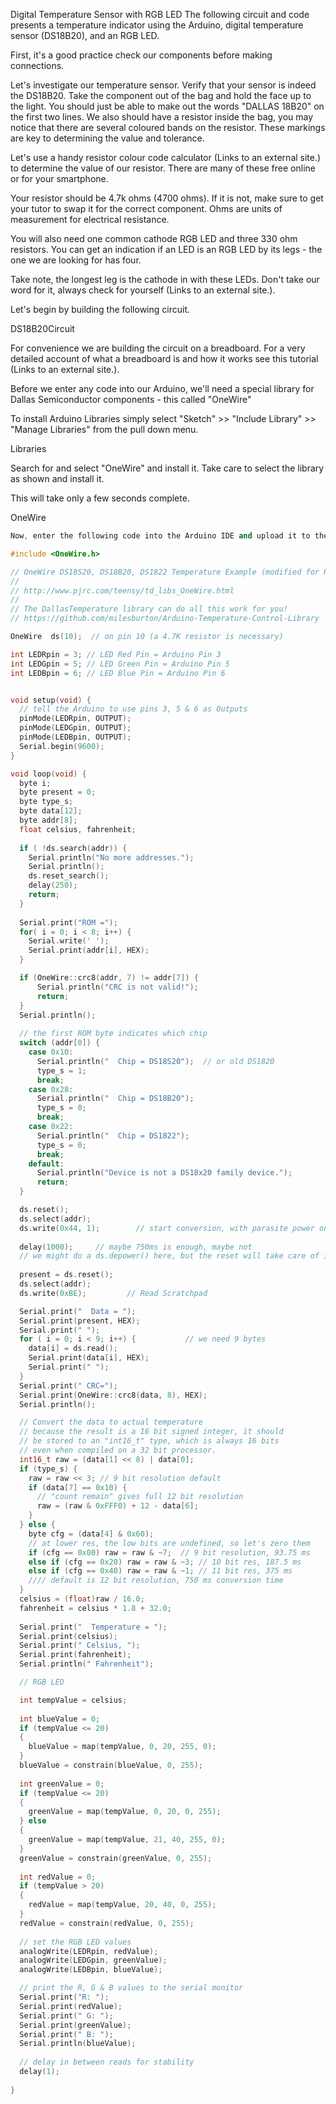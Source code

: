 Digital Temperature Sensor with RGB LED
The following circuit and code presents a temperature indicator using the Arduino, digital temperature sensor (DS18B20), and an RGB LED.

 

First, it's a good practice check our components before making connections.

Let's investigate our temperature sensor. Verify that your sensor is indeed the DS18B20. Take the component out of the bag and hold the face up to the light. You should just be able to make out the words "DALLAS 18B20" on the first two lines. We also should have a resistor inside the bag, you may notice that there are several coloured bands on the resistor. These markings are key to determining the value and tolerance.

Let's use a handy resistor colour code calculator (Links to an external site.) to determine the value of our resistor. There are many of these free online or for your smartphone.

Your resistor should be 4.7k ohms (4700 ohms). If it is not, make sure to get your tutor to swap it for the correct component. Ohms are units of measurement for electrical resistance.

 

You will also need one common cathode RGB LED and three 330 ohm resistors. You can get an indication if an LED is an RGB LED by its legs - the one we are looking for has four.

Take note, the longest leg is the cathode in with these LEDs. Don't take our word for it, always check for yourself (Links to an external site.).

Let's begin by building the following circuit. 

DS18B20Circuit

 

For convenience we are building the circuit on a breadboard. For a very detailed account of what a breadboard is and how it works see this tutorial (Links to an external site.).

 

Before we enter any code into our Arduino, we'll need a special library for Dallas Semiconductor components - this called "OneWire" 

To install Arduino Libraries simply select "Sketch" >> "Include Library" >> "Manage Libraries" from the pull down menu.

 

Libraries

 

 

Search for and select "OneWire" and install it. Take care to select the library as shown and install it.

This will take only a few seconds complete.

 

OneWire

 
``` c++
Now, enter the following code into the Arduino IDE and upload it to the Arduino.

#include <OneWire.h>

// OneWire DS18S20, DS18B20, DS1822 Temperature Example (modified for RGB LED)
//
// http://www.pjrc.com/teensy/td_libs_OneWire.html
//
// The DallasTemperature library can do all this work for you!
// https://github.com/milesburton/Arduino-Temperature-Control-Library

OneWire  ds(10);  // on pin 10 (a 4.7K resistor is necessary)

int LEDRpin = 3; // LED Red Pin = Arduino Pin 3
int LEDGpin = 5; // LED Green Pin = Arduino Pin 5
int LEDBpin = 6; // LED Blue Pin = Arduino Pin 6


void setup(void) {
  // tell the Arduino to use pins 3, 5 & 6 as Outputs
  pinMode(LEDRpin, OUTPUT); 
  pinMode(LEDGpin, OUTPUT); 
  pinMode(LEDBpin, OUTPUT);
  Serial.begin(9600);
}

void loop(void) {
  byte i;
  byte present = 0;
  byte type_s;
  byte data[12];
  byte addr[8];
  float celsius, fahrenheit;
  
  if ( !ds.search(addr)) {
    Serial.println("No more addresses.");
    Serial.println();
    ds.reset_search();
    delay(250);
    return;
  }
  
  Serial.print("ROM =");
  for( i = 0; i < 8; i++) {
    Serial.write(' ');
    Serial.print(addr[i], HEX);
  }

  if (OneWire::crc8(addr, 7) != addr[7]) {
      Serial.println("CRC is not valid!");
      return;
  }
  Serial.println();
 
  // the first ROM byte indicates which chip
  switch (addr[0]) {
    case 0x10:
      Serial.println("  Chip = DS18S20");  // or old DS1820
      type_s = 1;
      break;
    case 0x28:
      Serial.println("  Chip = DS18B20");
      type_s = 0;
      break;
    case 0x22:
      Serial.println("  Chip = DS1822");
      type_s = 0;
      break;
    default:
      Serial.println("Device is not a DS18x20 family device.");
      return;
  } 

  ds.reset();
  ds.select(addr);
  ds.write(0x44, 1);        // start conversion, with parasite power on at the end
  
  delay(1000);     // maybe 750ms is enough, maybe not
  // we might do a ds.depower() here, but the reset will take care of it.
  
  present = ds.reset();
  ds.select(addr);    
  ds.write(0xBE);         // Read Scratchpad

  Serial.print("  Data = ");
  Serial.print(present, HEX);
  Serial.print(" ");
  for ( i = 0; i < 9; i++) {           // we need 9 bytes
    data[i] = ds.read();
    Serial.print(data[i], HEX);
    Serial.print(" ");
  }
  Serial.print(" CRC=");
  Serial.print(OneWire::crc8(data, 8), HEX);
  Serial.println();

  // Convert the data to actual temperature
  // because the result is a 16 bit signed integer, it should
  // be stored to an "int16_t" type, which is always 16 bits
  // even when compiled on a 32 bit processor.
  int16_t raw = (data[1] << 8) | data[0];
  if (type_s) {
    raw = raw << 3; // 9 bit resolution default
    if (data[7] == 0x10) {
      // "count remain" gives full 12 bit resolution
      raw = (raw & 0xFFF0) + 12 - data[6];
    }
  } else {
    byte cfg = (data[4] & 0x60);
    // at lower res, the low bits are undefined, so let's zero them
    if (cfg == 0x00) raw = raw & ~7;  // 9 bit resolution, 93.75 ms
    else if (cfg == 0x20) raw = raw & ~3; // 10 bit res, 187.5 ms
    else if (cfg == 0x40) raw = raw & ~1; // 11 bit res, 375 ms
    //// default is 12 bit resolution, 750 ms conversion time
  }
  celsius = (float)raw / 16.0;
  fahrenheit = celsius * 1.8 + 32.0;
  
  Serial.print("  Temperature = ");
  Serial.print(celsius);
  Serial.print(" Celsius, ");
  Serial.print(fahrenheit);
  Serial.println(" Fahrenheit");

  // RGB LED

  int tempValue = celsius;
  
  int blueValue = 0; 
  if (tempValue <= 20) 
  { 
    blueValue = map(tempValue, 0, 20, 255, 0); 
  } 
  blueValue = constrain(blueValue, 0, 255);
  
  int greenValue = 0;
  if (tempValue <= 20) 
  { 
    greenValue = map(tempValue, 0, 20, 0, 255); 
  } else 
  { 
    greenValue = map(tempValue, 21, 40, 255, 0); 
  } 
  greenValue = constrain(greenValue, 0, 255); 
  
  int redValue = 0; 
  if (tempValue > 20) 
  { 
    redValue = map(tempValue, 20, 40, 0, 255);
  } 
  redValue = constrain(redValue, 0, 255);
  
  // set the RGB LED values 
  analogWrite(LEDRpin, redValue); 
  analogWrite(LEDGpin, greenValue); 
  analogWrite(LEDBpin, blueValue);

  // print the R, G & B values to the serial monitor
  Serial.print("R: ");
  Serial.print(redValue);
  Serial.print(" G: ");
  Serial.print(greenValue);
  Serial.print(" B: ");
  Serial.println(blueValue);
  
  // delay in between reads for stability 
  delay(1);
  
}
```
